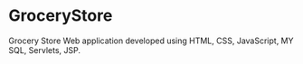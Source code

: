 # GroceryStore
Grocery Store Web application developed using HTML, CSS, JavaScript, MY SQL, Servlets, JSP.
